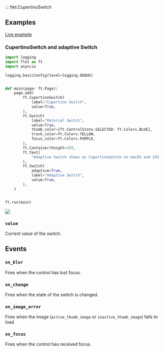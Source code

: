 ::: flet.CupertinoSwitch

## Examples

[Live example](https://flet-controls-gallery.fly.dev/input/cupertinoswitch)

### CupertinoSwitch and adaptive Switch



```python
import logging
import flet as ft
import asyncio

logging.basicConfig(level=logging.DEBUG)


def main(page: ft.Page):
    page.add(
        ft.CupertinoSwitch(
            label="Cupertino Switch",
            value=True,
        ),
        ft.Switch(
            label="Material Switch",
            value=True,
            thumb_color={ft.ControlState.SELECTED: ft.Colors.BLUE},
            track_color=ft.Colors.YELLOW,
            focus_color=ft.Colors.PURPLE,
        ),
        ft.Container(height=20),
        ft.Text(
            "Adaptive Switch shows as CupertinoSwitch on macOS and iOS and as Switch on other platforms:"
        ),
        ft.Switch(
            adaptive=True,
            label="Adaptive Switch",
            value=True,
        ),
    )


ft.run(main)
```


<img src="/img/docs/controls/cupertinoswitch/cupertino-switch.gif" className="screenshot-70"/>


### `value`

Current value of the switch.

## Events

### `on_blur`

Fires when the control has lost focus.

### `on_change`

Fires when the state of the switch is changed.

### `on_image_error`

Fires when the image (`active_thumb_image` or `inactive_thumb_image`) fails to load.

### `on_focus`

Fires when the control has received focus.